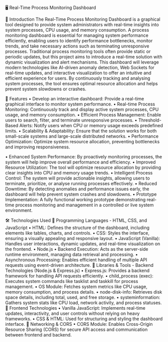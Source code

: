🖥️ Real-Time Process Monitoring Dashboard

📌 Introduction
The Real-Time Process Monitoring Dashboard is a graphical tool designed to provide system administrators with real-time insights into system processes, CPU usage, and memory consumption. A process monitoring dashboard is essential for managing system performance efficiently, enabling users to identify performance bottlenecks, monitor trends, and take necessary actions such as terminating unresponsive processes. Traditional process monitoring tools often provide static or periodic updates, but this project aims to introduce a real-time solution with dynamic visualization and alert mechanisms.
This dashboard will leverage modern technologies like AI-driven anomaly detection, Web Sockets for real-time updates, and interactive visualization to offer an intuitive and efficient experience for users. By continuously tracking and analysing system processes, the tool ensures optimal resource allocation and helps prevent system slowdowns or crashes.


🚀 Features
•	Develop an interactive dashboard: Provide a real-time graphical interface to monitor system performance.
•	Real-time Process Monitoring: Continuously track and display active system processes, CPU usage, and memory consumption.
•	Efficient Process Management: Enable users to search, filter, and terminate unresponsive processes.
•	Threshold-Based Alerts: Notify users when CPU or memory usage exceeds predefined limits.
•	Scalability & Adaptability: Ensure that the solution works for both small-scale systems and large-scale distributed networks.
•	Performance Optimization: Optimize system resource allocation, preventing bottlenecks and improving responsiveness.

•	Enhanced System Performance: By proactively monitoring processes, the system will help improve overall performance and efficiency.
•	Improved Resource Utilization: The tool will optimize resource allocation by providing clear insights into CPU and memory usage trends.
•	Intelligent Process Control: The system will provide actionable insights, allowing users to terminate, prioritize, or analyse running processes effectively.
•	Reduced Downtime: By detecting anomalies and performance issues early, the dashboard will help prevent system crashes and slowdowns.
•	Prototype Implementation: A fully functional working prototype demonstrating real-time process monitoring and management in a controlled or live system environment.


🛠️ Technologies Used
🔹 Programming Languages - HTML, CSS, and JavaScript
    •	HTML: Defines the structure of the dashboard, including elements like tables, charts, and controls.
    •	CSS: Styles the interface, ensuring a visually appealing and responsive layout.
    •	JavaScript (Vanilla): Handles user interactions, dynamic updates, and real-time visualization on the frontend.
    • Node.js
    •	Backend Execution: Acts as the server-side runtime environment, managing data retrieval and processing.
    •	Asynchronous Processing: Enables efficient handling of multiple API requests using event-driven architecture.
🔹 Libraries & Tools - Backend Technologies (Node.js & Express.js)
    •	Express.js: Provides a backend framework for handling API requests efficiently.
    •	child_process (exec): Executes system commands like tasklist and taskkill for process      management.
    •	OS Module: Fetches system metrics like CPU usage, memory consumption, and process details.
    •	node-disk-info: Retrieves disk space details, including total, used, and free storage.
    •	systeminformation: Gathers system stats like CPU load, network activity, and process     statuses.
🔹 Frontend Technologies
    •	Vanilla JavaScript: Implements real-time updates, interactivity, and user controls    without relying on heavy frameworks.
    •	CSS & HTML: Used for structuring and styling the dashboard interface.
🔹 Networking & CORS
    •	CORS Module: Enables Cross-Origin Resource Sharing (CORS) for secure API access    and communication between frontend and backend.
